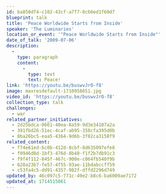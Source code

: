 ```yaml
---
id: ba850df4-c102-43cf-a7f7-0c66ed1f60d7
blueprint: talk
title: 'Peace Worldwide Starts from Inside'
speaker: 'The Luminaries'
location_or_event: '"Peace Worldwide Starts from Inside"'
date_of_talk: '2009-07-06'
description:
  -
    type: paragraph
    content:
      -
        type: text
        text: Peace!
link: 'https://youtu.be/buswvJrO-f8'
image: maxresdefault-1710958651.jpg
video_id: 'https://youtu.be/buswvJrO-f8'
collection_type: talk
challenges:
  - war
related_partner_initiatives:
  - 2d25bdca-0661-40ea-8a59-9d3e34107a2a
  - 391fbd26-51ec-4caf-ab95-358cfa395d0b
  - 8ba26bc5-eaa5-4364-9d6b-3f02ca3158f9
related_content:
  - f74e61ed-bc0b-412d-8cbf-8d635097efe8
  - f0946d8d-1bf3-476d-8b40-f1f2b7db91c3
  - f9f4f112-845f-467c-900e-c064fb540f9b
  - 628a23b7-fe57-4f55-93ae-11bdabccff59
  - c53fa4c5-dd91-4357-982f-dffd2296d749
updated_by: 46c097c5-771c-49e2-b8c6-ba6009ae7172
updated_at: 1714515061
---
```

